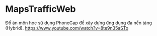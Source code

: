 # MapsTrafficWeb
Đồ án môn học sử dụng PhoneGap để xây dựng ứng dụng đa nền tảng (Hybrid).
https://www.youtube.com/watch?v=8te9n35aSTo
